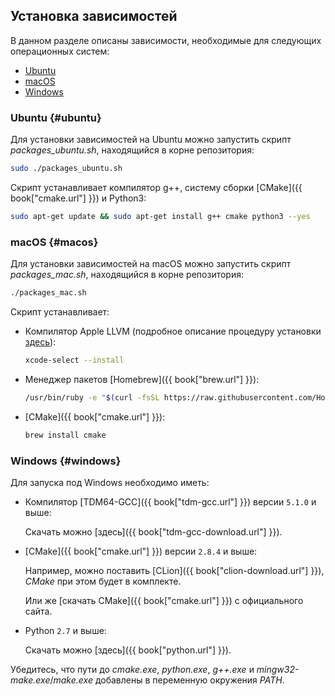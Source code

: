 ## Установка зависимостей

В данном разделе описаны зависимости, необходимые для следующих операционных систем:

- [Ubuntu](#ubuntu)
- [macOS](#macos)
- [Windows](#windows)

### Ubuntu {#ubuntu}

Для установки зависимостей на Ubuntu можно запустить скрипт *packages_ubuntu.sh*, находящийся в корне репозитория:

```bash
sudo ./packages_ubuntu.sh
```

Скрипт устанавливает компилятор g++, систему сборки [CMake]({{ book["cmake.url"] }}) и Python3:

```bash
sudo apt-get update && sudo apt-get install g++ cmake python3 --yes
```

### macOS {#macos}

Для установки зависимостей на macOS можно запустить скрипт *packages_mac.sh*, находящийся в корне репозитория:

```bash
./packages_mac.sh
```

Скрипт устанавливает:

- Компилятор Apple LLVM (подробное описание процедуру установки [здесь](http://osxdaily.com/2014/02/12/install-command-line-tools-mac-os-x/)):

  ```bash
  xcode-select --install
  ```

- Менеджер пакетов [Homebrew]({{ book["brew.url"] }}):

  ```bash
  /usr/bin/ruby -e "$(curl -fsSL https://raw.githubusercontent.com/Homebrew/install/master/install)"
  ```

- [CMake]({{ book["cmake.url"] }}):

  ```bash
  brew install cmake
  ```

### Windows {#windows}

Для запуска под Windows необходимо иметь:

- Компилятор [TDM64-GCC]({{ book["tdm-gcc.url"] }}) версии `5.1.0` и выше:

  Скачать можно [здесь]({{ book["tdm-gcc-download.url"] }}).

- [CMake]({{ book["cmake.url"] }}) версии `2.8.4` и выше:

  Например, можно поставить [CLion]({{ book["clion-download.url"] }}), *CMake* при этом будет в комплекте.

  Или же [скачать CMake]({{ book["cmake.url"] }}) с официального сайта.

- Python `2.7` и выше:

  Скачать можно [здесь]({{ book["python.url"] }}).

Убедитесь, что пути до *cmake.exe*, *python.exe*, *g++.exe* и *mingw32-make.exe*/*make.exe* добавлены в переменную окружения *PATH*.
